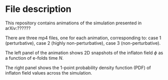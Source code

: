 # File description

This repository contains animations of the simulation presented in arXiv:??????

There are three mp4 files, one for each animation, corresponding to: case 1 (perturbative), case 2 (highly non-perturbative), case 3 (non-perturbative). 

The left panel of the animation shows 2D snapshots of the inflaton field $\phi$ as a function of e-folds time $N$. 

The right panel shows the 1-point probability density function (PDF) of inflaton field values across the simulation.



